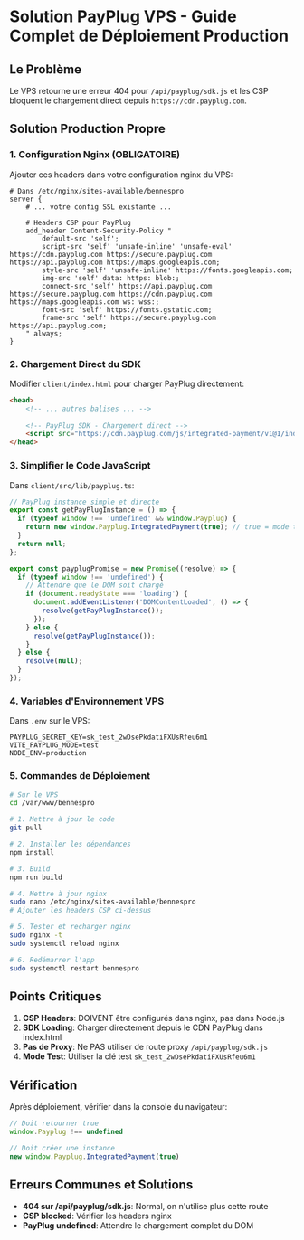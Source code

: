 # Solution PayPlug VPS - Guide Complet de Déploiement Production

## Le Problème
Le VPS retourne une erreur 404 pour `/api/payplug/sdk.js` et les CSP bloquent le chargement direct depuis `https://cdn.payplug.com`.

## Solution Production Propre

### 1. Configuration Nginx (OBLIGATOIRE)

Ajouter ces headers dans votre configuration nginx du VPS:

```nginx
# Dans /etc/nginx/sites-available/bennespro
server {
    # ... votre config SSL existante ...
    
    # Headers CSP pour PayPlug
    add_header Content-Security-Policy "
        default-src 'self';
        script-src 'self' 'unsafe-inline' 'unsafe-eval' https://cdn.payplug.com https://secure.payplug.com https://api.payplug.com https://maps.googleapis.com;
        style-src 'self' 'unsafe-inline' https://fonts.googleapis.com;
        img-src 'self' data: https: blob:;
        connect-src 'self' https://api.payplug.com https://secure.payplug.com https://cdn.payplug.com https://maps.googleapis.com ws: wss:;
        font-src 'self' https://fonts.gstatic.com;
        frame-src 'self' https://secure.payplug.com https://api.payplug.com;
    " always;
}
```

### 2. Chargement Direct du SDK

Modifier `client/index.html` pour charger PayPlug directement:

```html
<head>
    <!-- ... autres balises ... -->
    
    <!-- PayPlug SDK - Chargement direct -->
    <script src="https://cdn.payplug.com/js/integrated-payment/v1@1/index.js"></script>
</head>
```

### 3. Simplifier le Code JavaScript

Dans `client/src/lib/payplug.ts`:

```typescript
// PayPlug instance simple et directe
export const getPayPlugInstance = () => {
  if (typeof window !== 'undefined' && window.Payplug) {
    return new window.Payplug.IntegratedPayment(true); // true = mode test
  }
  return null;
};

export const payplugPromise = new Promise((resolve) => {
  if (typeof window !== 'undefined') {
    // Attendre que le DOM soit chargé
    if (document.readyState === 'loading') {
      document.addEventListener('DOMContentLoaded', () => {
        resolve(getPayPlugInstance());
      });
    } else {
      resolve(getPayPlugInstance());
    }
  } else {
    resolve(null);
  }
});
```

### 4. Variables d'Environnement VPS

Dans `.env` sur le VPS:
```
PAYPLUG_SECRET_KEY=sk_test_2wDsePkdatiFXUsRfeu6m1
VITE_PAYPLUG_MODE=test
NODE_ENV=production
```

### 5. Commandes de Déploiement

```bash
# Sur le VPS
cd /var/www/bennespro

# 1. Mettre à jour le code
git pull

# 2. Installer les dépendances
npm install

# 3. Build
npm run build

# 4. Mettre à jour nginx
sudo nano /etc/nginx/sites-available/bennespro
# Ajouter les headers CSP ci-dessus

# 5. Tester et recharger nginx
sudo nginx -t
sudo systemctl reload nginx

# 6. Redémarrer l'app
sudo systemctl restart bennespro
```

## Points Critiques

1. **CSP Headers**: DOIVENT être configurés dans nginx, pas dans Node.js
2. **SDK Loading**: Charger directement depuis le CDN PayPlug dans index.html
3. **Pas de Proxy**: Ne PAS utiliser de route proxy `/api/payplug/sdk.js`
4. **Mode Test**: Utiliser la clé test `sk_test_2wDsePkdatiFXUsRfeu6m1`

## Vérification

Après déploiement, vérifier dans la console du navigateur:
```javascript
// Doit retourner true
window.Payplug !== undefined

// Doit créer une instance
new window.Payplug.IntegratedPayment(true)
```

## Erreurs Communes et Solutions

- **404 sur /api/payplug/sdk.js**: Normal, on n'utilise plus cette route
- **CSP blocked**: Vérifier les headers nginx
- **PayPlug undefined**: Attendre le chargement complet du DOM